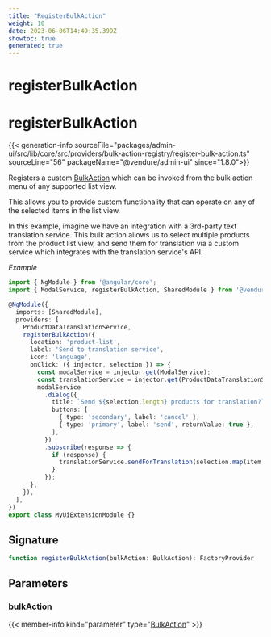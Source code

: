 ```yaml
---
title: "RegisterBulkAction"
weight: 10
date: 2023-06-06T14:49:35.399Z
showtoc: true
generated: true
---
```

<!-- This file was generated from the Vendure source. Do not modify. Instead, re-run the "docs:build" script -->

# registerBulkAction
<div class="symbol">


# registerBulkAction

{{< generation-info sourceFile="packages/admin-ui/src/lib/core/src/providers/bulk-action-registry/register-bulk-action.ts" sourceLine="56" packageName="@vendure/admin-ui" since="1.8.0">}}

Registers a custom <a href='/admin-ui-api/bulk-actions/bulk-action#bulkaction'>BulkAction</a> which can be invoked from the bulk action menu
of any supported list view.

This allows you to provide custom functionality that can operate on any of the selected
items in the list view.

In this example, imagine we have an integration with a 3rd-party text translation service. This
bulk action allows us to select multiple products from the product list view, and send them for
translation via a custom service which integrates with the translation service's API.

*Example*

```TypeScript
import { NgModule } from '@angular/core';
import { ModalService, registerBulkAction, SharedModule } from '@vendure/admin-ui/core';

@NgModule({
  imports: [SharedModule],
  providers: [
    ProductDataTranslationService,
    registerBulkAction({
      location: 'product-list',
      label: 'Send to translation service',
      icon: 'language',
      onClick: ({ injector, selection }) => {
        const modalService = injector.get(ModalService);
        const translationService = injector.get(ProductDataTranslationService);
        modalService
          .dialog({
            title: `Send ${selection.length} products for translation?`,
            buttons: [
              { type: 'secondary', label: 'cancel' },
              { type: 'primary', label: 'send', returnValue: true },
            ],
          })
          .subscribe(response => {
            if (response) {
              translationService.sendForTranslation(selection.map(item => item.productId));
            }
          });
      },
    }),
  ],
})
export class MyUiExtensionModule {}
```

## Signature

```TypeScript
function registerBulkAction(bulkAction: BulkAction): FactoryProvider
```
## Parameters

### bulkAction

{{< member-info kind="parameter" type="<a href='/admin-ui-api/bulk-actions/bulk-action#bulkaction'>BulkAction</a>" >}}

</div>
